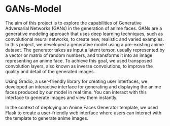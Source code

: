 # GANs-Model
The aim of this project is to explore the capabilities of Generative Adversarial Networks (GANs) in the generation of anime faces.
 GANs are a generative modeling approach that uses deep learning techniques, such as convolutional neural networks, to create new, realistic and varied examples.
In this project, we developed a generative model using a pre-existing anime dataset. The generator takes as input a latent tensor, usually represented by a vector or matrix of random numbers, and transforms it into an image representing an anime face. To achieve this goal, we used transposed convolution layers, also known as inverse convolutions, to improve the quality and detail of the generated images.

Using Gradio, a user-friendly library for creating user interfaces, we developed an interactive interface for generating and displaying the anime faces produced by our model in real time. You can interact with this interface to generate images and view them instantly.

In the context of deploying an Anime Faces Generator template, we used Flask to create a user-friendly web interface where users can interact with the template to generate anime images.
